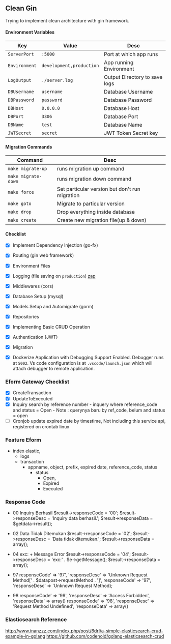 ## Clean Gin

Trying to implement clean architecture with gin framework.

#### Environment Variables

| Key           | Value                    | Desc                          |
| ------------- | ------------------------ | ----------------------------- |
| `ServerPort`  | `:5000`                  | Port at which app runs        |
| `Environment` | `development,production` | App running Environment       |
| `LogOutput`   | `./server.log`           | Output Directory to save logs |
| `DBUsername`  | `username`               | Database Username             |
| `DBPassword`  | `password`               | Database Password             |
| `DBHost`      | `0.0.0.0`                | Database Host                 |
| `DBPort`      | `3306`                   | Database Port                 |
| `DBName`      | `test`                   | Database Name                 |
| `JWTSecret`   | `secret`                 | JWT Token Secret key          |

#### Migration Commands

| Command            | Desc                                           |
| -------------- | ---------------------------------------------- |
| `make migrate-up`   | runs migration up command                      |
| `make migrate-down` | runs migration down command                    |
| `make force`        | Set particular version but don't run migration |
| `make goto`         | Migrate to particular version                  |
| `make drop`         | Drop everything inside database                |
| `make create`       | Create new migration file(up & down)           |

#### Checklist

- [x] Implement Dependency Injection (go-fx)
- [x] Routing (gin web framework)
- [x] Environment Files
- [x] Logging (file saving on `production`) [zap](https://github.com/uber-go/zap)
- [x] Middlewares (cors)
- [x] Database Setup (mysql)
- [x] Models Setup and Automigrate (gorm)
- [x] Repositories
- [x] Implementing Basic CRUD Operation
- [x] Authentication (JWT)
- [x] Migration
- [x] Dockerize Application with Debugging Support Enabled. Debugger runs at `5002`. Vs code configuration is at `.vscode/launch.json` which will attach debugger to remote application.


### Eform Gateway Checklist
- [x] CreateTransaction
- [x] UpdateToExecuted
- [x] Inquiry search by reference number
      - inquery where reference_code and status = Open
      - Note : querynya baru by ref_code, belum and status = open
- [ ] Cronjob update expired date by timestime, Not including this service api, registered on crontab linux

### Feature Eform
- index elastic, 
  - logs
  - transaction
    - appname, object, prefix, expired date, reference_code, status
        - status 
            - Open,
            - Expired 
            - Executed
### Response Code
- 00 Inquiry Berhasil
      	$result->responseCode = '00';
				$result->responseDesc = 'Inquiry data berhasil.';
				$result->responseData = $getdata->result();

- 02 Data Tidak Ditemukan
      	$result->responseCode = '02';
				$result->responseDesc = 'Data tidak ditemukan.';
				$result->responseData = array();

- 04 exc: + Message Error
      $result->responseCode = '04';
			$result->responseDesc = 'exc:' . $e->getMessage();
      $result->responseData = array();
- 97
    responseCode' => '97', 'responseDesc' => 'Unknown Request Method[' . $datapost->requestMethod . ']', responseCode' => '97', 'responseDesc' => 'Unknown Request Method);
- 98 
  responseCode' => '99', 'responseDesc' => 'Access Forbidden', 'responseData' => array()
  responseCode' => '98', 'responseDesc' => 'Request Method Undefined', 'responseData' => array()
### Elasticsearch Reference
http://www.inanzzz.com/index.php/post/6drl/a-simple-elasticsearch-crud-example-in-golang
https://github.com/codenoid/golang-elasticsearch-crud